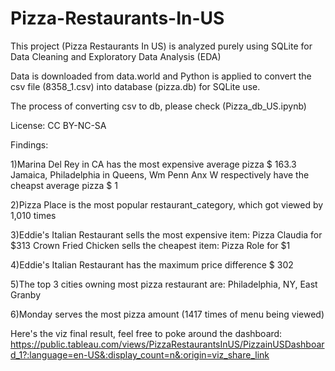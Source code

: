 # Pizza-Restaurants-In-US
This project (Pizza Restaurants In US) is analyzed purely using SQLite for Data Cleaning and Exploratory Data Analysis (EDA)

Data is downloaded from data.world and Python is applied to convert the csv file (8358_1.csv) into database (pizza.db) for SQLite use.

The process of converting csv to db, please check (Pizza_db_US.ipynb)

License: CC BY-NC-SA

Findings:

1)Marina Del Rey in CA has the most expensive average pizza $ 163.3
  Jamaica, Philadelphia in Queens, Wm Penn Anx W respectively have the cheapst average pizza $ 1 

2)Pizza Place is the most popular restaurant_category, which got viewed by 1,010 times

3)Eddie's Italian Restaurant sells the most expensive item: Pizza Claudia for $313
  Crown Fried Chicken sells the cheapest item: Pizza Role for $1
  
4)Eddie's Italian Restaurant has the maximum price difference $ 302

5)The top 3 cities owning most pizza restaurant are: Philadelphia, NY, East Granby

6)Monday serves the most pizza amount (1417 times of menu being viewed)

Here's the viz final result, feel free to poke around the dashboard:
https://public.tableau.com/views/PizzaRestaurantsInUS/PizzainUSDashboard_1?:language=en-US&:display_count=n&:origin=viz_share_link
